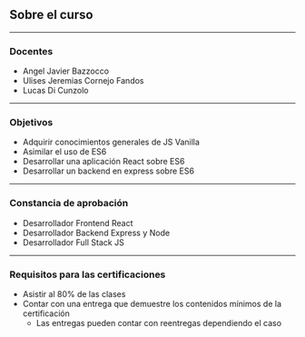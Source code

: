 ## Sobre el curso

----

### Docentes

- Angel Javier Bazzocco
- Ulises Jeremias Cornejo Fandos
- Lucas Di Cunzolo

----

### Objetivos

- Adquirir conocimientos generales de JS Vanilla
- Asimilar el uso de ES6
- Desarrollar una aplicación React sobre ES6
- Desarrollar un backend en express sobre ES6

----

### Constancia de aprobación

- Desarrollador Frontend React
- Desarrollador Backend Express y Node
- Desarrollador Full Stack JS

----

### Requisitos para las certificaciones

- Asistir al 80% de las clases
- Contar con una entrega que demuestre los contenidos mínimos de la certificación
  - Las entregas pueden contar con reentregas dependiendo el caso
